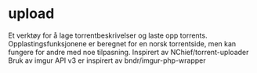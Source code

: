upload
======

Et verktøy for å lage torrentbeskrivelser og laste opp torrents.
Opplastingsfunksjonene er beregnet for en norsk torrentside, men kan fungere for andre med noe tilpasning.
Inspirert av NChief/torrent-uploader
Bruk av imgur API v3 er inspirert av bndr/imgur-php-wrapper